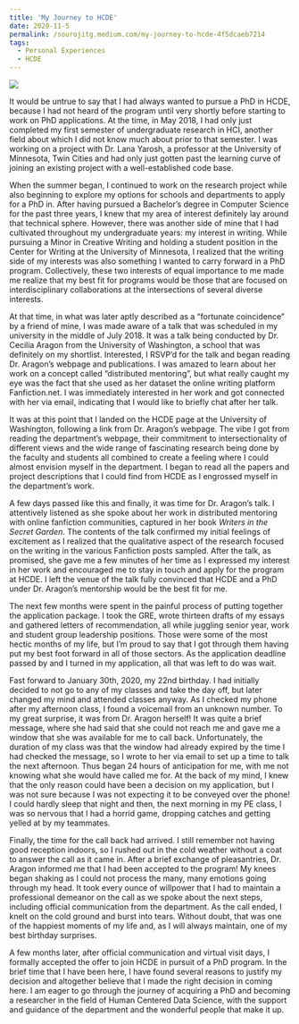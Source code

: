 ```yaml
---
title: 'My Journey to HCDE'
date: 2020-11-5
permalink: /sourojitg.medium.com/my-journey-to-hcde-4f5dcaeb7214
tags:
  - Personal Experiences
  - HCDE
---
```

<img src = "https://i.pinimg.com/originals/ff/ea/b3/ffeab370fb3b53b3373022c71358c521.jpg" class="center">

<p>It would be untrue to say that I had always wanted to pursue a PhD in HCDE, because I had not heard of the program until very shortly before starting to work on PhD applications. At the time, in May 2018, I had only just completed my first semester of undergraduate research in HCI, another field about which I did not know much about prior to that semester. I was working on a project with Dr. Lana Yarosh, a professor at the University of Minnesota, Twin Cities and had only just gotten past the learning curve of joining an existing project with a well-established code base. </p>
<p>When the summer began, I continued to work on the research project while also beginning to explore my options for schools and departments to apply for a PhD in. After having pursued a Bachelor’s degree in Computer Science for the past three years, I knew that my area of interest definitely lay around that technical sphere. However, there was another side of mine that I had cultivated throughout my undergraduate years: my interest in writing. While pursuing a Minor in Creative Writing and holding a student position in the Center for Writing at the University of Minnesota, I realized that the writing side of my interests was also something I wanted to carry forward in a PhD program. Collectively, these two interests of equal importance to me made me realize that my best fit for programs would be those that are focused on interdisciplinary collaborations at the intersections of several diverse interests. </p>
<p>At that time, in what was later aptly described as a “fortunate coincidence” by a friend of mine, I was made aware of a talk that was scheduled in my university in the middle of July 2018. It was a talk being conducted by Dr. Cecilia Aragon from the University of Washington, a school that was definitely on my shortlist. Interested, I RSVP’d for the talk and began reading Dr. Aragon’s webpage and publications. I was amazed to learn about her work on a concept called “distributed mentoring”, but what really caught my eye was the fact that she used as her dataset the online writing platform Fanfiction.net. I was immediately interested in her work and got connected with her via email, indicating that I would like to briefly chat after her talk. </p>
<p>It was at this point that I landed on the HCDE page at the University of Washington, following a link from Dr. Aragon’s webpage. The vibe I got from reading the department’s webpage, their commitment to intersectionality of different views and the wide range of fascinating research being done by the faculty and students all combined to create a feeling where I could almost envision myself in the department. I began to read all the papers and project descriptions that I could find from HCDE as I engrossed myself in the department’s work. </p>
<p>A few days passed like this and finally, it was time for Dr. Aragon’s talk. I attentively listened as she spoke about her work in distributed mentoring with online fanfiction communities, captured in her book <em>Writers in the Secret Garden</em>. The contents of the talk confirmed my initial feelings of excitement as I realized that the qualitative aspect of the research focused on the writing in the various Fanfiction posts sampled. After the talk, as promised, she gave me a few minutes of her time as I expressed my interest in her work and encouraged me to stay in touch and apply for the program at HCDE. I left the venue of the talk fully convinced that HCDE and a PhD under Dr. Aragon’s mentorship would be the best fit for me.</p>
<p>The next few months were spent in the painful process of putting together the application package. I took the GRE, wrote thirteen drafts of my essays and gathered letters of recommendation, all while juggling senior year, work and student group leadership positions. Those were some of the most hectic months of my life, but I’m proud to say that I got through them having put my best foot forward in all of those sectors. As the application deadline passed by and I turned in my application, all that was left to do was wait. </p>
<p>Fast forward to January 30th, 2020, my 22nd birthday. I had initially decided to not go to any of my classes and take the day off, but later changed my mind and attended classes anyway. As I checked my phone after my afternoon class, I found a voicemail from an unknown number. To my great surprise, it was from Dr. Aragon herself! It was quite a brief message, where she had said that she could not reach me and gave me a window that she was available for me to call back. Unfortunately, the duration of my class was that the window had already expired by the time I had checked the message, so I wrote to her via email to set up a time to talk the next afternoon. Thus began 24 hours of anticipation for me, with me not knowing what she would have called me for. At the back of my mind, I knew that the only reason could have been a decision on my application, but I was not sure because I was not expecting it to be conveyed over the phone! I could hardly sleep that night and then, the next morning in my PE class, I was so nervous that I had a horrid game, dropping catches and getting yelled at by my teammates. </p>
<p>Finally, the time for the call back had arrived. I still remember not having good reception indoors, so I rushed out in the cold weather without a coat to answer the call as it came in. After a brief exchange of pleasantries, Dr. Aragon informed me that I had been accepted to the program! My knees began shaking as I could not process the many, many emotions going through my head. It took every ounce of willpower that I had to maintain a professional demeanor on the call as we spoke about the next steps, including official communication from the department. As the call ended, I knelt on the cold ground and burst into tears. Without doubt, that was one of the happiest moments of my life and, as I will always maintain, one of my best birthday surprises. </p>
<p>A few months later, after official communication and virtual visit days, I formally accepted the offer to join HCDE in pursuit of a PhD program. In the brief time that I have been here, I have found several reasons to justify my decision and altogether believe that I made the right decision in coming here. I am eager to go through the journey of acquiring a PhD and becoming a researcher in the field of Human Centered Data Science, with the support and guidance of the department and the wonderful people that make it up. </p>
